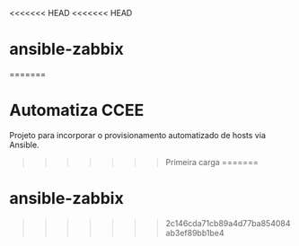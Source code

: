 <<<<<<< HEAD
<<<<<<< HEAD
# ansible-zabbix

=======
# Automatiza CCEE

Projeto para incorporar o provisionamento automatizado de hosts via Ansible.
>>>>>>> Primeira carga
=======
# ansible-zabbix

>>>>>>> 2c146cda71cb89a4d77ba854084ab3ef89bb1be4
